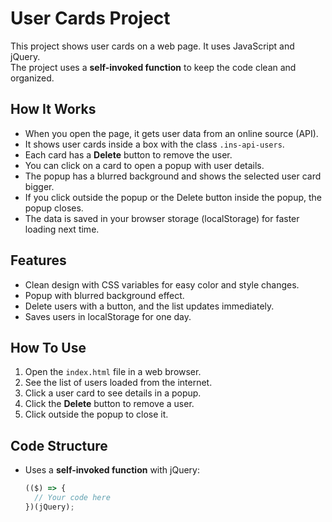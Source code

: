 # User Cards Project

This project shows user cards on a web page. It uses JavaScript and jQuery.  
The project uses a **self-invoked function** to keep the code clean and organized.  

## How It Works

- When you open the page, it gets user data from an online source (API).  
- It shows user cards inside a box with the class `.ins-api-users`.  
- Each card has a **Delete** button to remove the user.  
- You can click on a card to open a popup with user details.  
- The popup has a blurred background and shows the selected user card bigger.  
- If you click outside the popup or the Delete button inside the popup, the popup closes.  
- The data is saved in your browser storage (localStorage) for faster loading next time.

## Features

- Clean design with CSS variables for easy color and style changes.  
- Popup with blurred background effect.  
- Delete users with a button, and the list updates immediately.  
- Saves users in localStorage for one day.  

## How To Use

1. Open the `index.html` file in a web browser.  
2. See the list of users loaded from the internet.  
3. Click a user card to see details in a popup.  
4. Click the **Delete** button to remove a user.  
5. Click outside the popup to close it.

## Code Structure

- Uses a **self-invoked function** with jQuery:  
  ```js
  (($) => {
    // Your code here
  })(jQuery);
